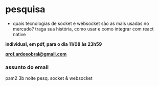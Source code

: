 # pesquisa

- quais tecnologias de socket e websocket são as mais usadas no mercado? traga sua história, como usar e como integrar com react native

**individual, em pdf, para o dia 11/08 às 23h59**

**prof.ardosobral@gmail.com**

### assunto do email

pam2 3b noite pesq. socket & websocket
